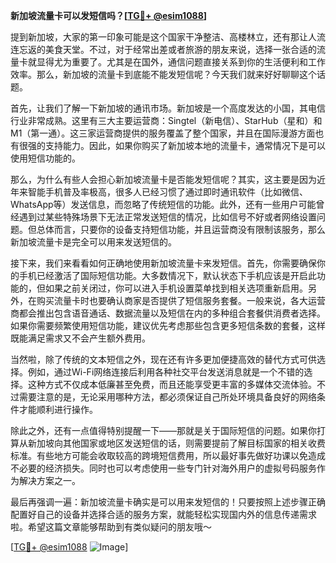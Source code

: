 **新加坡流量卡可以发短信吗？[[TG💪+ @esim1088](https://t.me/s/esim1088)]**

提到新加坡，大家的第一印象可能是这个国家干净整洁、高楼林立，还有那让人流连忘返的美食天堂。不过，对于经常出差或者旅游的朋友来说，选择一张合适的流量卡就显得尤为重要了。尤其是在国外，通信问题直接关系到你的生活便利和工作效率。那么，新加坡的流量卡到底能不能发短信呢？今天我们就来好好聊聊这个话题。

首先，让我们了解一下新加坡的通讯市场。新加坡是一个高度发达的小国，其电信行业非常成熟。这里有三大主要运营商：Singtel（新电信）、StarHub（星和）和M1（第一通）。这三家运营商提供的服务覆盖了整个国家，并且在国际漫游方面也有很强的支持能力。因此，如果你购买了新加坡本地的流量卡，通常情况下是可以使用短信功能的。

那么，为什么有些人会担心新加坡流量卡是否能发短信呢？其实，这主要是因为近年来智能手机普及率极高，很多人已经习惯了通过即时通讯软件（比如微信、WhatsApp等）发送信息，而忽略了传统短信的功能。此外，还有一些用户可能曾经遇到过某些特殊场景下无法正常发送短信的情况，比如信号不好或者网络设置问题。但总体而言，只要你的设备支持短信功能，并且运营商没有限制该服务，那么新加坡流量卡是完全可以用来发送短信的。

接下来，我们来看看如何正确地使用新加坡流量卡来发短信。首先，你需要确保你的手机已经激活了国际短信功能。大多数情况下，默认状态下手机应该是开启此功能的，但如果之前关闭过，你可以进入手机设置菜单找到相关选项重新启用。另外，在购买流量卡时也要确认商家是否提供了短信服务套餐。一般来说，各大运营商都会推出包含语音通话、数据流量以及短信在内的多种组合套餐供消费者选择。如果你需要频繁使用短信功能，建议优先考虑那些包含更多短信条数的套餐，这样既能满足需求又不会产生额外费用。

当然啦，除了传统的文本短信之外，现在还有许多更加便捷高效的替代方式可供选择。例如，通过Wi-Fi网络连接后利用各种社交平台发送消息就是一个不错的选择。这种方式不仅成本低廉甚至免费，而且还能享受更丰富的多媒体交流体验。不过需要注意的是，无论采用哪种方法，都必须保证自己所处环境具备良好的网络条件才能顺利进行操作。

除此之外，还有一点值得特别提醒一下——那就是关于国际短信的问题。如果你打算从新加坡向其他国家或地区发送短信的话，则需要提前了解目标国家的相关收费标准。有些地方可能会收取较高的跨境短信费用，所以最好事先做好功课以免造成不必要的经济损失。同时也可以考虑使用一些专门针对海外用户的虚拟号码服务作为解决方案之一。

最后再强调一遍：新加坡流量卡确实是可以用来发短信的！只要按照上述步骤正确配置好自己的设备并选择合适的服务方案，就能轻松实现国内外的信息传递需求啦。希望这篇文章能够帮助到有类似疑问的朋友哦～

[[TG💪+ @esim1088](https://t.me/s/esim1088) ![Image](https://i.postimg.cc/4NQfJmqS/Snipaste-2025-05-13-00-14-12.png)]